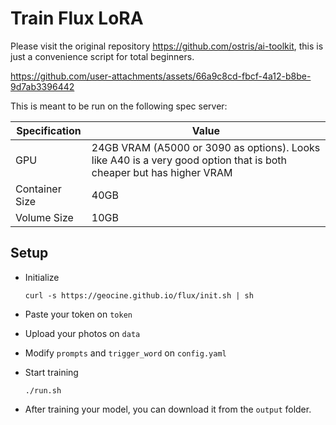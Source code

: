# Train Flux LoRA

Please visit the original repository https://github.com/ostris/ai-toolkit, this is just a convenience script for total beginners.

https://github.com/user-attachments/assets/66a9c8cd-fbcf-4a12-b8be-9d7ab3396442

This is meant to be run on the following spec server:

| Specification   | Value  |
|-----------------|--------|
| GPU             | 24GB VRAM (A5000 or 3090 as options). Looks like A40 is a very good option that is both cheaper but has higher VRAM   |
| Container Size  | 40GB   |
| Volume Size     | 10GB   |

## Setup

- Initialize

    ```
    curl -s https://geocine.github.io/flux/init.sh | sh
    ```
- Paste your token on `token`
- Upload your photos on `data`
- Modify `prompts` and `trigger_word` on `config.yaml`
- Start training

    ```
    ./run.sh
    ```
- After training your model, you can download it from the `output` folder.
